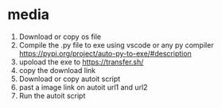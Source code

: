 # media
1. Download or copy os file
2. Compile the .py file to exe using vscode or any py compiler
https://pypi.org/project/auto-py-to-exe/#description
3. upoload the exe to https://transfer.sh/
4. copy the download link
5. Download or copy autoit script
6. past a image link on autoit url1 and url2
7. Run the autoit script



